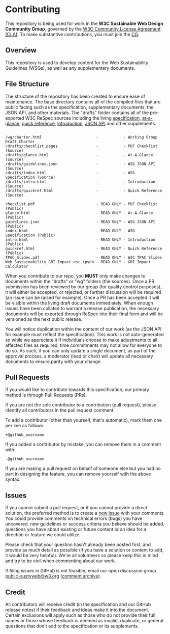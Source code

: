 # Contributing

This repository is being used for work in the **W3C Sustainable Web Design Community Group**, governed by the [W3C Community License
Agreement (CLA)](http://www.w3.org/community/about/agreements/cla/). To make substantive contributions,
you must join the [CG](https://www.w3.org/community/sustyweb/).

## Overview

This repository is used to develop content for the Web Sustainability Guidelines (WSGs), as well as any supplementary documents.

## File Structure

The structure of the repository has been created to ensure ease of maintenance. The base directory contains all of the compiled files that are public facing such as the specification, supplementary documents, the JSON API, and other materials. The "drafts" folder contains all of the pre-exported W3C ReSpec sources including the living [specification](https://w3c.github.io/sustyweb/), [at-a-glance](https://w3c.github.io/sustyweb/glance.html), [quick reference](https://w3c.github.io/sustyweb/quickref.html), [introduction](https://w3c.github.io/sustyweb/intro.html), [JSON API](https://w3c.github.io/sustyweb/guidelines.json) and other supplements.

```

/wg/charter.html						- 			- Working Group Draft Charter
/drafts/checklist.pages					- 			- PDF Checklist (Source)
/drafts/glance.html						- 			- At-A-Glance (Source)
/drafts/guidelines.json					- 			- WSG JSON API (Source)
/drafts/index.html						- 			- WSG Specification (Source)
/drafts/intro.html						- 			- Introduction (Source)
/drafts/quickref.html					- 			- Quick Reference (Source)

checklist.pdf							- READ ONLY - PDF Checklist (Public)
glance.html								- READ ONLY - At-A-Glance (Public)
guidelines.json							- READ ONLY - WSG JSON API (Public)
index.html								- READ ONLY - WSG Specification (Public)
intro.html								- READ ONLY - Introduction (Public)
quickref.html							- READ ONLY - Quick Reference (Public)
TPAC_Slides.pdf							- READ ONLY - W3C TPAC Slides
Web_Sustainability_GRI_Impact_est.ipynb	- READ ONLY - GRI Impact Calculator
```

When you contribute to our repo, you **MUST** only make changes to documents within the "drafts" or "wg" folders (the sources). Once a PR submission has been reviewed by our group (for quality control purposes), it will either be accepted, or rejected, or further discussion will be required (an issue can be raised for example). Once a PR has been accepted it will be visible within the living draft documents immediately. When enough issues have been collated to warrant a release publication, the necessary documents will be exported through ReSpec into their final form and will be versioned as the next public release.

You will notice duplication within the content of our work (as the JSON API for example must reflect the specification). This work is not auto-generated so while we appreciate it if individuals choose to make adjustments to all affected files as required, time commitments may not allow for everyone to do so. As such, if you can only update a single document, as part of the approval process, a moderator (lead or chair) will update all necessary documents to ensure parity with your change.

## Pull Requests

If you would like to contribute towards this specification, our primary method is through Pull Requests (PRs).

If you are not the sole contributor to a contribution (pull request), please identify all
contributors in the pull request comment.

To add a contributor (other than yourself, that's automatic), mark them one per line as follows:

```
+@github_username
```

If you added a contributor by mistake, you can remove them in a comment with:

```
-@github_username
```

If you are making a pull request on behalf of someone else but you had no part in designing the
feature, you can remove yourself with the above syntax.

## Issues

If you cannot submit a pull request, or if you cannot provide a direct solution, the preferred method is to create a [new issue](https://github.com/w3c/sustyweb/issues) with your comments. You could provide comments on technical errors (bugs) you have uncovered, new guidelines or success criteria you believe should be added, questions you have about existing or future content or an idea for a direction or feature we could utilize.

Please check that your question hasn't already been posted first, and provide as much detail as possible (if you have a solution or content to add, it would be very helpful). We're all volunteers so please keep this in mind and try to be civil when commenting about our work.

If filing issues in GitHub is not feasible, email our open discussion group [public-sustyweb@w3.org](public-sustyweb@w3.org) ([comment archive](https://lists.w3.org/Archives/Public/public-sustyweb/)).

## Credit

All contributors will receive credit (in the specification and our GitHub release notes) if their feedback and ideas make it into the document. Certain exclusions will apply such as those who do not provide their full names or those whose feedback is deemed as invalid, duplicate, or general questions that don't add to the specification or its supplements.
